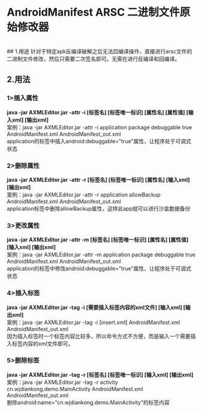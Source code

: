 # AndroidManifest ARSC 二进制文件原始修改器

<br>
## 1.用途
针对于特定apk反编译破解之后无法回编译操作，直接进行arsc文件的二进制文件修改，然后只需要二次签名即可。无需在进行反编译和回编译。

## 2.用法
### 1>插入属性
**java -jar AXMLEditor.jar -attr -i [标签名] [标签唯一标识] [属性名] [属性值] [输入xml] [输出xml]**
<br>
案例：java -jar AXMLEditor.jar -attr -i application package debuggable true AndroidManifest.xml AndroidManifest_out.xml
<br>
application的标签中插入android:debuggable="true"属性，让程序处于可调式状态

### 2>删除属性
**java -jar AXMLEditor.jar -attr -r [标签名] [标签唯一标识] [属性名] [输入xml] [输出xml]**
<br>
案例：java -jar AXMLEditor.jar -attr -r application allowBackup AndroidManifest.xml AndroidManifest_out.xml
<br>
application标签中删除allowBackup属性，这样此app就可以进行沙盒数据备份

### 3>更改属性
**java -jar AXMLEditor.jar -attr -m [标签名] [标签唯一标识] [属性名] [属性值] [输入xml] [输出xml]**
<br>
案例：java -jar AXMLEditor.jar -attr -m application package debuggable true AndroidManifest.xml AndroidManifest_out.xml
<br>
application的标签中修改android:debuggable="true"属性，让程序处于可调式状态

### 4>插入标签
**java -jar AXMLEditor.jar -tag -i [需要插入标签内容的xml文件] [输入xml] [输出xml]**
<br>
案例：java -jar AXMLEditor.jar -tag -i [insert.xml] AndroidManifest.xml AndroidManifest_out.xml
<br>
因为插入标签时一个标签内容比较多，所以命令方式不方便，而是输入一个需要插入标签内容的xml文件即可。

### 5>删除标签
**java -jar AXMLEditor.jar -tag -r [标签名] [标签唯一标识] [输入xml] [输出xml]**
<br>
案例：java -jar AXMLEditor.jar -tag -r activity cn.wjdiankong.demo.MainActivity AndroidManifest.xml AndroidManifest_out.xml
<br>
删除android:name="cn.wjdiankong.demo.MainActivity"的标签内容



